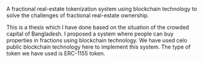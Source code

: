 A fractional real-estate tokenization system using blockchain technology to solve the challenges of fractional real-estate ownership.


This is a thesis which I have done based on the situation of the crowded capital of Bangladesh. I 
proposed a system where people can buy properties in fractions using blockchain technology. 
We have used celo public blockchain technology here to implement this system. The type of token we have used is ERC-1155 token.
